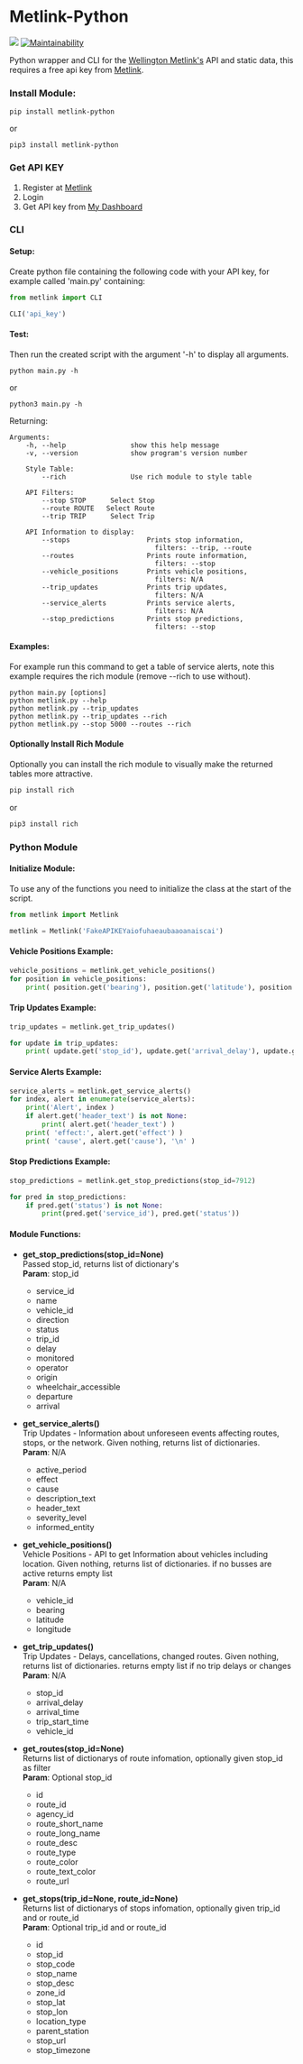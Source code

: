 # Metlink-Python
[![](https://github.com/HarryLudemann/Metlink-Python/workflows/pytests/badge.svg)]()
[![Maintainability](https://api.codeclimate.com/v1/badges/08e4dc1f109aaa6c4f75/maintainability)](https://codeclimate.com/github/HarryLudemann/Metlink-Python/maintainability)
   
Python wrapper and CLI for the [Wellington Metlink's](https://gwrc-opendata.auth.ap-southeast-2.amazoncognito.com/signup?response_type=token&client_id=4bmn2icphpqls57ijr7k4okv55&redirect_uri=https://opendata.metlink.org.nz/index.html?action=login) API and static data, this requires a free api key from [Metlink](https://gwrc-opendata.auth.ap-southeast-2.amazoncognito.com/signup?response_type=token&client_id=4bmn2icphpqls57ijr7k4okv55&redirect_uri=https://opendata.metlink.org.nz/index.html?action=login).

### Install Module:
```
pip install metlink-python
```
or
```
pip3 install metlink-python
```
### Get API KEY
1. Register at [Metlink](https://gwrc-opendata.auth.ap-southeast-2.amazoncognito.com/signup?response_type=token&client_id=4bmn2icphpqls57ijr7k4okv55&redirect_uri=https://opendata.metlink.org.nz/index.html?action=login)
2. Login
3. Get API key from [My Dashboard](https://opendata.metlink.org.nz/dashboard)

### CLI
#### Setup:
Create python file containing the following code with your API key, for example called 'main.py' containing:
```python
from metlink import CLI

CLI('api_key')
```
#### Test:
Then run the created script with the argument '-h' to display all arguments.
```
python main.py -h
```
or 
```
python3 main.py -h
```
Returning:
```
Arguments:
    -h, --help                show this help message
    -v, --version             show program's version number

    Style Table:
        --rich                Use rich module to style table

    API Filters:
        --stop STOP      Select Stop
        --route ROUTE   Select Route
        --trip TRIP      Select Trip

    API Information to display:
        --stops                   Prints stop information,
                                    filters: --trip, --route
        --routes                  Prints route information,
                                    filters: --stop
        --vehicle_positions       Prints vehicle positions,
                                    filters: N/A
        --trip_updates            Prints trip updates,
                                    filters: N/A
        --service_alerts          Prints service alerts,
                                    filters: N/A
        --stop_predictions        Prints stop predictions,
                                    filters: --stop
```

#### Examples:
For example run this command to get a table of service alerts, note this example requires the rich module (remove --rich to use without).
```
python main.py [options]
python metlink.py --help
python metlink.py --trip_updates
python metlink.py --trip_updates --rich
python metlink.py --stop 5000 --routes --rich
```
#### Optionally Install Rich Module
Optionally you can install the rich module to visually make the returned tables more attractive.
```python
pip install rich
```
or
```python
pip3 install rich
```

### Python Module
#### Initialize Module:
To use any of the functions you need to initialize the class at the start of the script.
```python
from metlink import Metlink

metlink = Metlink('FakeAPIKEYaiofuhaeaubaaoanaiscai')
```
#### Vehicle Positions Example:
```python
vehicle_positions = metlink.get_vehicle_positions()
for position in vehicle_positions:
    print( position.get('bearing'), position.get('latitude'), position.get('longitude') )
```
#### Trip Updates Example:
```python
trip_updates = metlink.get_trip_updates()

for update in trip_updates:
    print( update.get('stop_id'), update.get('arrival_delay'), update.get('arrival_time') )
```
#### Service Alerts Example:
```python
service_alerts = metlink.get_service_alerts()
for index, alert in enumerate(service_alerts):
    print('Alert', index )
    if alert.get('header_text') is not None:
        print( alert.get('header_text') )
    print( 'effect:', alert.get('effect') )
    print( 'cause', alert.get('cause'), '\n' )
```

#### Stop Predictions Example:
```python
stop_predictions = metlink.get_stop_predictions(stop_id=7912)

for pred in stop_predictions:
    if pred.get('status') is not None:
        print(pred.get('service_id'), pred.get('status'))
```

#### Module Functions:
* **get_stop_predictions(stop_id=None)**      
    Passed stop_id, returns list of dictionary's   
    **Param**: stop_id   
    * service_id
    * name
    * vehicle_id
    * direction
    * status
    * trip_id
    * delay
    * monitored
    * operator
    * origin
    * wheelchair_accessible
    * departure
    * arrival

* **get_service_alerts()**   
    Trip Updates - Information about unforeseen events affecting routes, stops, or the network. Given nothing, returns list of dictionaries.   
    **Param**: N/A   
    * active_period
    * effect
    * cause
    * description_text
    * header_text
    * severity_level
    * informed_entity

* **get_vehicle_positions()**   
    Vehicle Positions - API to get Information about vehicles including location. Given nothing, returns list of dictionaries. if no busses are active returns empty list   
    **Param**: N/A   
    * vehicle_id
    * bearing
    * latitude
    * longitude

* **get_trip_updates()**   
    Trip Updates - Delays, cancellations, changed routes. Given nothing, returns list of dictionaries. returns empty list if no trip delays or changes   
    **Param**: N/A   
    * stop_id
    * arrival_delay
    * arrival_time
    * trip_start_time
    * vehicle_id

* **get_routes(stop_id=None)**   
    Returns list of dictionarys of route infomation, optionally given stop_id as filter   
    **Param**: Optional stop_id   
    * id
    * route_id
    * agency_id
    * route_short_name
    * route_long_name
    * route_desc
    * route_type
    * route_color
    * route_text_color
    * route_url

* **get_stops(trip_id=None, route_id=None)**   
    Returns list of dictionarys of stops infomation, optionally given trip_id and or route_id   
    **Param**: Optional trip_id and or route_id
    * id
    * stop_id
    * stop_code
    * stop_name
    * stop_desc
    * zone_id
    * stop_lat
    * stop_lon
    * location_type
    * parent_station
    * stop_url
    * stop_timezone


